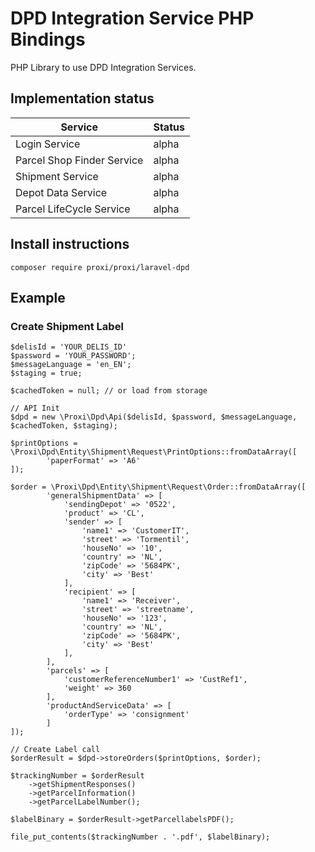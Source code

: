 # DPD Integration Service PHP Bindings

PHP Library to use DPD Integration Services.

## Implementation status

| Service                                               | Status                    |
| ----------------------------------------------------- | ------------------------- |
| Login Service                                         | alpha                     |
| Parcel Shop Finder Service                            | alpha                     |
| Shipment Service                                      | alpha                     |
| Depot Data Service                                    | alpha                     |
| Parcel LifeCycle Service                              | alpha                     |

## Install instructions

```
composer require proxi/proxi/laravel-dpd
```

## Example

### Create Shipment Label

```
$delisId = 'YOUR_DELIS_ID'
$password = 'YOUR_PASSWORD';
$messageLanguage = 'en_EN';
$staging = true;

$cachedToken = null; // or load from storage

// API Init
$dpd = new \Proxi\Dpd\Api($delisId, $password, $messageLanguage, $cachedToken, $staging);

$printOptions = \Proxi\Dpd\Entity\Shipment\Request\PrintOptions::fromDataArray([
        'paperFormat' => 'A6'
]);

$order = \Proxi\Dpd\Entity\Shipment\Request\Order::fromDataArray([
        'generalShipmentData' => [
            'sendingDepot' => '0522',
            'product' => 'CL',
            'sender' => [
                'name1' => 'CustomerIT',
                'street' => 'Tormentil',
                'houseNo' => '10',
                'country' => 'NL',
                'zipCode' => '5684PK',
                'city' => 'Best'
            ],
            'recipient' => [
                'name1' => 'Receiver',
                'street' => 'streetname',
                'houseNo' => '123',
                'country' => 'NL',
                'zipCode' => '5684PK',
                'city' => 'Best'
            ],
        ],
        'parcels' => [
            'customerReferenceNumber1' => 'CustRef1',
            'weight' => 360
        ],
        'productAndServiceData' => [
            'orderType' => 'consignment'
        ]
]);

// Create Label call
$orderResult = $dpd->storeOrders($printOptions, $order);

$trackingNumber = $orderResult
    ->getShipmentResponses()
    ->getParcelInformation()
    ->getParcelLabelNumber();

$labelBinary = $orderResult->getParcellabelsPDF();

file_put_contents($trackingNumber . '.pdf', $labelBinary);
```
